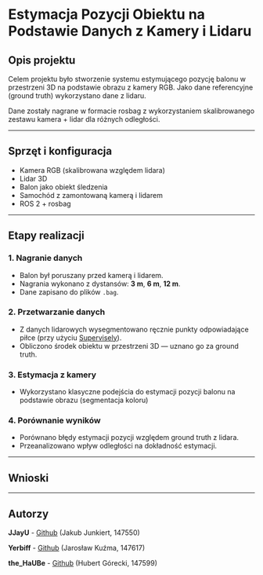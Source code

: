 # Estymacja Pozycji Obiektu na Podstawie Danych z Kamery i Lidaru

## Opis projektu

Celem projektu było stworzenie systemu estymującego pozycję balonu w przestrzeni 3D na podstawie obrazu z kamery RGB. Jako dane referencyjne (ground truth) wykorzystano dane z lidaru.

Dane zostały nagrane w formacie rosbag z wykorzystaniem skalibrowanego zestawu kamera + lidar dla różnych odległości.

---

## Sprzęt i konfiguracja

- Kamera RGB (skalibrowana względem lidara)
- Lidar 3D
- Balon jako obiekt śledzenia
- Samochód z zamontowaną kamerą i lidarem
- ROS 2 + rosbag

---

## Etapy realizacji

### 1. Nagranie danych
- Balon był poruszany przed kamerą i lidarem.
- Nagrania wykonano z dystansów: **3 m**, **6 m**, **12 m**.
- Dane zapisano do plików `.bag`.

### 2. Przetwarzanie danych
- Z danych lidarowych wysegmentowano ręcznie punkty odpowiadające piłce (przy użyciu [Supervisely](https://app.supervisely.com/)).
- Obliczono środek obiektu w przestrzeni 3D — uznano go za ground truth.

### 3. Estymacja z kamery
- Wykorzystano klasyczne podejścia do estymacji pozycji balonu na podstawie obrazu (segmentacja koloru)

### 4. Porównanie wyników
- Porównano błędy estymacji pozycji względem ground truth z lidara.
- Przeanalizowano wpływ odległości na dokładność estymacji.

---

## Wnioski

---

## Autorzy

__JJayU__ - [Github](https://github.com/JJayU) (Jakub Junkiert, 147550)

__Yerbiff__ - [Github](https://github.com/Yerbiff) (Jarosław Kuźma, 147617)

__the_HaUBe__ - [Github](https://github.com/theHaUBe) (Hubert Górecki, 147599)
